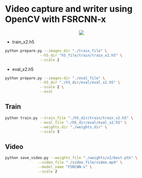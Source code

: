 # Video capture and writer using OpenCV with FSRCNN-x


<center><img src="https://user-images.githubusercontent.com/72849922/122015905-7d716180-cdfb-11eb-9728-a96dda1f35d7.PNG"></center>


- train_x2.h5

```bash
python prepare.py --images_dir "./train_file" \
                --h5_dir "h5_file/train/train_x2.h5" \
                --scale 2
```

- eval_x2.h5

```bash
python prepare.py --images-dir "./eval_file" \
                --h5_dir "./h5_dir/eval/eval_x2.h5" \
                --scale 2 \
                --eval
```

## Train


```bash
python train.py --train_file "./h5_dir/train/train_x2.h5" \
                --eval_file "./h5_dir/eval/eval_x2.h5" \
                --weights_dir "./weights_dir" \
                --scale 3               
```

## Video

```bash
python save_video.py --weights_file "./weights/x2/best.pth" \
               --video_file "./video_file/video.mp4" \
               --model_name "FSRCNN-x" \
               --scale 2
```


